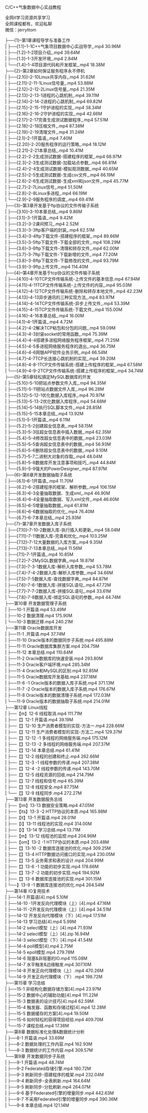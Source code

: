 C/C++气象数据中心实战教程

全网it学习资源共享学习<br>全网课程都有，欢迎私聊<br>微信：jerryttom<br>

├──{1}–第1章课程导学与准备工作<br> | ├──[1.1]–1-1C++气象项目数据中心实战导学_.mp4 30.96M<br> | ├──[1.2]–1-2项目介绍_.mp4 39.64M<br> | ├──[1.3]–1-3开发环境_.mp4 2.84M<br> | └──[1.4]–1-4项目源代码和开发框架_.mp4 18.38M<br> ├──{2}–第2章如何保证服务程序永不停机<br> | ├──[2.10]–2-10Linux共享内存_.mp4 31.62M<br> | ├──[2.11]–2-11-1Linux信号量_.mp4 53.88M<br> | ├──[2.12]–2-12-2Linux信号量_.mp4 21.35M<br> | ├──[2.13]–2-13-1进程的心跳机制_.mp4 39.11M<br> | ├──[2.14]–2-14-2进程的心跳机制_.mp4 69.82M<br> | ├──[2.15]–2-15-1守护进程的实现_.mp4 38.34M<br> | ├──[2.16]–2-16-2守护进程的实现_.mp4 42.66M<br> | ├──[2.17]–2-17完善生成测试数据程序_.mp4 57.51M<br> | ├──[2.18]–2-18压缩文件_.mp4 87.38M<br> | ├──[2.19]–2-19清理文件_.mp4 31.24M<br> | ├──[2.1]–2-1开篇语_.mp4 7.40M<br> | ├──[2.20]–2-20服务程序的运行策略_.mp4 18.12M<br> | ├──[2.21]–2-21本章总结_.mp4 10.41M<br> | ├──[2.2]–2-2生成测试数据-搭建程序的框架_.mp4 68.97M<br> | ├──[2.3]–2-3生成测试数据-加载站点参数_.mp4 66.81M<br> | ├──[2.4]–2-4生成测试数据-模拟观测数据_.mp4 40.65M<br> | ├──[2.5]–2-5生成测试数据-生成csv文件_.mp4 66.19M<br> | ├──[2.6]–2-6生成测试数据-生成xml和json文件_.mp4 45.77M<br> | ├──[2.7]–2-7Linux信号_.mp4 51.50M<br> | ├──[2.8]–2-8Linux多进程_.mp4 66.19M<br> | └──[2.9]–2-9服务程序的调度_.mp4 69.41M<br> ├──{3}–第3章开发基于ftp协议的文件传输子系统<br> | ├──[3.10]–3-10本章总结_.mp4 9.86M<br> | ├──[3.1]–3-1开篇语_.mp4 9.42M<br> | ├──[3.2]–3-2课间预习_.mp4 2.52M<br> | ├──[3.3]–3-3ftp客户端的封装_.mp4 62.51M<br> | ├──[3.4]–3-4ftp下载文件-搭建程序的框架_.mp4 89.66M<br> | ├──[3.5]–3-5ftp下载文件-下载全部的文件_.mp4 108.29M<br> | ├──[3.6]–3-6ftp下载文件-清理和转存文件_.mp4 62.00M<br> | ├──[3.7]–3-7ftp下载文件-下载新增的文件_.mp4 77.20M<br> | ├──[3.8]–3-8ftp下载文件-下载修改的文件_.mp4 93.79M<br> | └──[3.9]–3-9ftp上传文件_.mp4 114.40M<br> ├──{4}–第4章开发基于tcp协议的文件传输子系统<br> | ├──[4.10]–4-10TCP文件传输系统-上传文件的基本信息.mp4 67.94M<br> | ├──[4.11]–4-11TCP文件传输系统-上传文件的内容_.mp4 95.03M<br> | ├──[4.12]–4-12TCP文件传输系统-删除和转存本地文件_.mp4 42.23M<br> | ├──[4.13]–4-13异步通讯的三种实现方法_.mp4 83.97M<br> | ├──[4.14]–4-14TCP文件传输系统-异步上传文件_.mp4 53.39M<br> | ├──[4.15]–4-15TCP文件传输系统-下载文件_.mp4 155.00M<br> | ├──[4.16]–4-16本章总结_.mp4 16.00M<br> | ├──[4.1]–4-1开篇语_.mp4 4.72M<br> | ├──[4.2]–4-2解决TCP粘包和分包的问题_.mp4 59.09M<br> | ├──[4.3]–4-3封装socket的常用函数_.mp4 75.39M<br> | ├──[4.4]–4-4搭建多进程网络服务程序框架_.mp4 71.25M<br> | ├──[4.5]–4-5多进程网络服务程序的退出_.mp4 36.75M<br> | ├──[4.6]–4-6网银APP软件业务示例_.mp4 66.54M<br> | ├──[4.7]–4-7TCP长连接心跳机制的实现_.mp4 39.20M<br> | ├──[4.8]–4-8-1TCP文件传输系统-搭建上传程序的框架_.mp4 67.58M<br> | └──[4.9]–4-9-2TCP文件传输系统-搭建上传程序的框架_.mp4 34.74M<br> ├──{5}–第5章轻松搞定MySQL数据库的开发<br> | ├──[5.10]–5-10把站点参数文件入库_.mp4 94.35M<br> | ├──[5.11]–5-11把站点数据文件入库_.mp4 96.28M<br> | ├──[5.12]–5-12-1优化数据入库程序_.mp4 70.97M<br> | ├──[5.13]–5-13-2优化数据入库程序_.mp4 54.68M<br> | ├──[5.14]–5-14执行SQL脚本文件_.mp4 28.85M<br> | ├──[5.15]–5-15本章总结_.mp4 13.92M<br> | ├──[5.1]–5-1开篇语_.mp4 6.11M<br> | ├──[5.2]–5-2创建超女信息表_.mp4 58.15M<br> | ├──[5.3]–5-3往超女信息表中插入数据_.mp4 62.35M<br> | ├──[5.4]–5-4修改超女信息表中的数据_.mp4 23.03M<br> | ├──[5.5]–5-5查询超女信息表中的数据_.mp4 56.93M<br> | ├──[5.6]–5-6删除超女信息表中的数据_.mp4 9.10M<br> | ├──[5.7]–5-7二进制大对象的存取_.mp4 48.04M<br> | ├──[5.8]–5-8数据库开发注意事项和技巧_.mp4 44.84M<br> | └──[5.9]–5-9强大的PowerDesigner_.mp4 87.97M<br> ├──{6}–第6章开发数据抽取子系统<br> | ├──[6.1]–6-1开篇语_.mp4 11.70M<br> | ├──[6.2]–6-2搭建程序的框架、解析参数_.mp4 106.15M<br> | ├──[6.3]–6-3全量抽取数据、生成xml_.mp4 46.90M<br> | ├──[6.4]–6-4全量抽取数据、写入xml文件_.mp4 46.60M<br> | ├──[6.5]–6-5增量抽取数据_.mp4 61.81M<br> | ├──[6.6]–6-6数据抽取的优化_.mp4 76.40M<br> | └──[6.7]–6-7本章总结_.mp4 25.93M<br> ├──{7}–第7章开发数据入库子系统<br> | ├──[7.10]–7-10-2数据入库-执行插入和更新_.mp4 58.04M<br> | ├──[7.11]–7-11数据入库-完善和优化_.mp4 103.25M<br> | ├──[7.12]–7-12大量数据的入库方案_.mp4 9.35M<br> | ├──[7.13]–7-13本章总结_.mp4 11.56M<br> | ├──[7.1]–7-1开篇语_.mp4 10.85M<br> | ├──[7.2]–7-2MySQL数据字典_.mp4 18.87M<br> | ├──[7.3]–7-3-1数据入库-解析入库参数_.mp4 53.78M<br> | ├──[7.4]–7-4-2数据入库-解析入库参数_.mp4 34.66M<br> | ├──[7.5]–7-5数据入库-查找数据字典_.mp4 84.87M<br> | ├──[7.6]–7-6-1数据入库-拼接SQL语句_.mp4 47.72M<br> | ├──[7.7]–7-7-2数据入库-拼接SQL语句_.mp4 33.61M<br> | └──[7.8]–7-8数据入库-绑定SQL语句的参数_.mp4 44.74M<br> ├──第10章 开发数据管理子系统<br> | ├──10-1 开篇语.mp4 53.49M<br> | ├──10-2 数据清理.mp4 175.90M<br> | └──10-3 数据迁移.mp4 240.21M<br> ├──第11章 Oracle数据库开发<br> | ├──11-1 .开篇语.mp4 37.74M<br> | ├──11-10 Oracle版本的数据同步子系统.mp4 495.88M<br> | ├──11-11 Oracle数据库集群方案.mp4 204.75M<br> | ├──11-12 本章总结.mp4 110.64M<br> | ├──11-2 Oracle数据库的快速安装.mp4 293.80M<br> | ├──11-3 Oracle客户端环境.mp4 285.34M<br> | ├──11-4 Oracle和MySQL的区别.mp4 92.85M<br> | ├──11-5 Oracle数据库开发基础.mp4 237.18M<br> | ├──11-6 -1 Oracle版本的数据入库子系统.mp4 371.13M<br> | ├──11-7 -2 Oracle版本的数据入库子系统.mp4 176.67M<br> | ├──11-8 Oracle版本的数据清理子系统.mp4 172.03M<br> | └──11-9 Oracle版本的数据抽取子系统.mp4 214.01M<br> ├──第12章 Linux线程<br> | ├──【m】12-6 线程取消.mp4 111.71M<br> | ├──【】12-1 开篇语.mp4 39.19M<br> | ├──【】12-10 生产消费者模型的实现-方法一.mp4 228.66M<br> | ├──【】12-11 生产消费者模型的实现-方法二.mp4 129.37M<br> | ├──【】12-12 -1 多线程的网络服务端.mp4 175.12M<br> | ├──【】12-13 -2 多线程的网络服务端.mp4 207.37M<br> | ├──【】12-14 本章总结.mp4 61.41M<br> | ├──【】12-2 线程的创建和终止.mp4 262.66M<br> | ├──【】12-3 -1 线程参数的传递.mp4 207.38M<br> | ├──【】12-4 -2 线程参数的传递.mp4 143.70M<br> | ├──【】12-5 线程资源的回收.mp4 214.79M<br> | ├──【】12-7 线程和信号.mp4 65.39M<br> | ├──【】12-8 线程安全.mp4 87.75M<br> | └──【】12-9 线程同步.mp4 272.27M<br> ├──第13章 开发数据服务总线<br> | ├──【im】13-13 数据安全策略.mp4 47.05M<br> | ├──【its】13-3 -2 HTTP协议的本质.mp4 165.98M<br> | ├──【it】13-1 开篇语.mp4 28.01M<br> | ├──【i】13-11 线程池的实现.mp4 314.00M<br> | ├──【i】13-14 学习总结.mp4 13.71M<br> | ├──【m】13-12 线程池的监控.mp4 204.96M<br> | ├──【om】13-2 -1 HTTP协议的本质.mp4 203.48M<br> | ├──【】13-10 -2 数据库连接池的优化.mp4 309.25M<br> | ├──【】13-4 HTTP数据访问接口的实现.mp4 230.05M<br> | ├──【】13-5 业务需求和表的设计.mp4 204.99M<br> | ├──【】13-6 -1 功能的初步实现.mp4 178.66M<br> | ├──【】13-7 -2 功能的初步实现.mp4 194.92M<br> | ├──【】13-8 数据库连接池的实现.mp4 301.15M<br> | └──】13-9 -1 数据库连接池的优化.mp4 264.54M<br> ├──第14章 IO复用技术<br> | ├──14-1 开篇语[4].mp4 5.10M<br> | ├──14-10 -1开发反向代理模块（上）[4].mp4 47.16M<br> | ├──14-11 -2开发反向代理模块（上）[4].mp4 34.51M<br> | ├──14-12 开发反向代理模块（下）[4].mp4 17.51M<br> | ├──14-13 学习总结[4].mp4 5.99M<br> | ├──14-2 select模型（上）[4].mp4 71.93M<br> | ├──14-2 select模型（上）[4].zip 16.94M<br> | ├──14-3 select模型（下）[4].mp4 41.54M<br> | ├──14-4 poll模型[4].mp4 2.75M<br> | ├──14-5 epoll模型.mp4 279.78M<br> | ├──14-6 阻塞&amp;非阻塞的IO.mp4 115.08M<br> | ├──14-7 水平触发&amp;边缘触发.mp4 307.10M<br> | ├──14-8 开发正向代理模块（上）.mp4 470.26M<br> | └──14-9 开发正向代理模块（下）.mp4 198.72M<br> ├──第15章 学习总结<br> | ├──15-1 非结构化数据存储方案[4].mp4 23.97M<br> | ├──15-2 数据中心的辅助功能[4].mp4 111.22M<br> | ├──15-3 数据表的设计技巧[4].mp4 62.59M<br> | ├──15-4 触发器、函数和存储过程[4].mp4 12.28M<br> | ├──15-5 数据缓存的方案[4].mp4 19.50M<br> | ├──15-6 如何轻松的获得项目经验.mp4 409.70M<br> | └──15-7 课程总结.mp4 17.38M<br> ├──第8章 数据标准化处理&amp;数据统计分析<br> | ├──8-1 开篇语.mp4 33.69M<br> | ├──8-2 数据处理的工作内容.mp4 162.93M<br> | └──8-3 数据统计的工作内容.mp4 309.57M<br> └──第9章 开发数据同步子系统<br> | ├──9-1 开篇语.mp4 48.74M<br> | ├──9-2 Federated存储引擎.mp4 180.72M<br> | ├──9-3 刷新同步-搭建程序的框架.mp4 232.04M<br> | ├──9-4 刷新同步-全表刷新.mp4 164.64M<br> | ├──9-5 刷新同步-分批刷新.mp4 264.07M<br> | ├──9-6 基于Federated引擎的增量同步.mp4 442.63M<br> | ├──9-7 不采用Federated引擎的增量同步.mp4 390.36M<br> | └──9-8 本章总结.mp4 121.14M